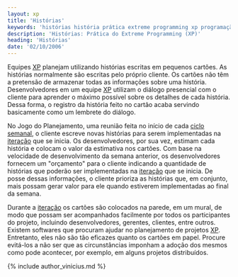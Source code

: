 ```yaml
---
layout: xp
title: 'Histórias'
keywords: 'histórias história prática extreme programming xp programação extrema'
description: 'Histórias: Prática do Extreme Programming (XP)'
heading: 'Histórias'
date: '02/10/2006'
---
```


Equipes [XP][] planejam utilizando histórias escritas em pequenos cartões. As histórias normalmente são escritas pelo próprio cliente. Os cartões não têm a pretensão de armazenar todas as informações sobre uma história. Desenvolvedores em um equipe [XP][] utilizam o diálogo presencial com o cliente para aprender o máximo possível sobre os detalhes de cada história. Dessa forma, o registro da história feito no cartão acaba servindo basicamente como um lembrete do diálogo.

No Jogo do Planejamento, uma reunião feita no início de cada [ciclo semanal][cs], o cliente escreve novas histórias para serem implementadas na [iteração][cs] que se inicia. Os desenvolvedores, por sua vez, estimam cada história e colocam o valor da estimativa nos cartões. Com base na velocidade de desenvolvimento da semana anterior, os desenvolvedores fornecem um "orçamento" para o cliente indicando a quantidade de histórias que poderão ser implementadas na [iteração][cs] que se inicia. De posse dessas informações, o cliente prioriza as histórias que, em conjunto, mais possam gerar valor para ele quando estiverem implementadas ao final da semana. 

Durante a [iteração][cs] os cartões são colocados na parede, em um mural, de modo que possam ser acompanhados facilmente por todos os participantes do projeto, incluindo desenvolvedores, gerentes, clientes, entre outros. Existem softwares que procuram ajudar no planejamento de projetos [XP][]. Entretanto, eles não são tão eficazes quanto os cartões em papel. Procure evitá-los a não ser que as circunstâncias imponham a adoção dos mesmos como pode acontecer, por exemplo, em alguns projetos distribuídos.

{% include author_vinicius.md %}

[cs]:		/xp/praticas/ciclo_semanal
[XP]:		/xp